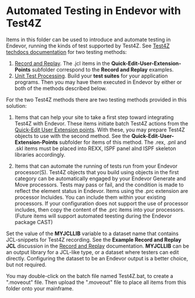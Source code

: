 # Automated Testing in Endevor with Test4Z

Items in this folder can be used to introduce and automate testing in Endevor, running the kinds of test supported by Test4Z. 
See [Test4Z techdocs documentation](https://techdocs.broadcom.com/us/en/ca-mainframe-software/devops/test4z/1-0.html) for two testing methods:

1. [Record and Replay](https://techdocs.broadcom.com/us/en/ca-mainframe-software/devops/test4z/1-0/administrating/record-replay-and-verification-processing.html). The .jcl items in the **Quick-Edit-User-Extension-Points** subfolder correspond to the **Record and Replay** examples.
2. [Unit Test Processing](https://techdocs.broadcom.com/us/en/ca-mainframe-software/devops/test4z/1-0/administrating/unit-test-processing.html). Build your **test suites** for your application programs. Then you may have them executed in Endevor by either or both of the methods described below. 



For the two Test4Z methods there are two testing methods provided in this solution:

1. Items that can help your site to take a first step toward integrating Test4Z with Endevor. These items initiate batch Test4Z actions from the [Quick-Edit User Extension points](https://techdocs.broadcom.com/us/en/ca-mainframe-software/devops/ca-endevor-software-change-manager/19-0/using/quick-edit-option/quick-edit-user-extension-points.html). With these, you may prepare Test4Z objects to use with the second method. See the **Quick-Edit-User-Extension-Points** subfolder for items of this method. The .rex, .pnl and .skl items must be placed into REXX, ISPF panel alnd ISPF skeleton libraries accordingly. 


2. Items that can automate the running of tests run from your Endevor processor(S). Test4Z objects that you build using objects in the first category can be automatically engaged by your Endevor Generate and Move processors. Tests may pass or fail, and the condition is made to reflect the element status in Endevor. Items using the .prc extension are processor Incluides. You can include them within your existing processors. If your configuration does not support the use of processor includes, then copy the content of the .prc items into your processors. (Future items will support automated teesting during the Endevor package CAST)


Set the value of the **MYJCLLIB** variable to a dataset name that contains JCL-snippets for Test4Z recording. See the **Example Record and Replay JCL** discussion in the [Record and Replay](https://techdocs.broadcom.com/us/en/ca-mainframe-software/devops/test4z/1-0/administrating/record-replay-and-verification-processing.html) documentation.  **MYJCLLIB** can be an output library for a JCL-like type, or a dataset where testers can edit directly. Configuring the dataset to be an Endevor output is a better choice, but not required.

You may double-click on the batch file named Test4Z.bat, to create a ".moveout" file. Then upload the ".moveout" file to place all items from this folder onto your mainframe. 


